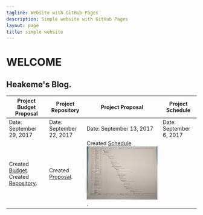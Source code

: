 ```yaml
---
tagline: Website with GitHub Pages
description: Simple website with GitHub Pages
layout: page
title: simple website
---
```



# WELCOME

Heakeme's Blog.
-------------
Project Budget Proposal | Project Repository | Project Proposal | Project Schedule 
-------------------| -----------------|----------------- |------------------------
Date: September 29, 2017 | Date: September 22, 2017 | Date: September 13, 2017 | Date: September 6, 2017 
 Created [Budget](https://github.com/TheKeme/SensorEffector/blob/master/DOCUMENTS/DMX512CONTROLLER.docx). Created [Repository](https://github.com/Thekeme/KemeRepository). | Created [Proposal](https://github.com/TheKeme/KemeRepository/blob/master/DOCUMENTS/ProposalContentheakemeWilliams.pdf). |  Created [Schedule](https://github.com/TheKeme/KemeRepository//blob/master/DOCUMENTS/DMX512Schedule.mpp). ![Image of Schedule](https://github.com/TheKeme/KemeRepository/blob/master/IMAGES/ProjectSchedule.jpeg).  


